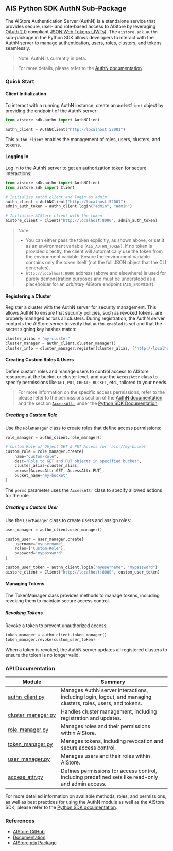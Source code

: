## AIS Python SDK AuthN Sub-Package

The AIStore Authentication Server (AuthN) is a standalone service that provides secure, user- and role-based access to AIStore by leveraging [OAuth 2.0](https://oauth.net/2/) compliant [JSON Web Tokens (JWTs)](https://datatracker.ietf.org/doc/html/rfc7519). The `aistore.sdk.authn` sub-package in the Python SDK allows developers to interact with the AuthN server to manage authentication, users, roles, clusters, and tokens seamlessly.

> Note: AuthN is currently in beta.

> For more details, please refer to the [AuthN documentation](https://github.com/NVIDIA/aistore/blob/main/docs/authn.md).

### Quick Start

#### Client Initialization

To interact with a running AuthN instance, create an `AuthNClient` object by providing the endpoint of the AuthN server:

```python
from aistore.sdk.authn import AuthNClient

authn_client = AuthNClient("http://localhost:52001")
```

This `authn_client` enables the management of roles, users, clusters, and tokens.

#### Logging In

Log in to the AuthN server to get an authorization token for secure interactions:

```python
from aistore.sdk.authn import AuthNClient
from aistore.sdk import Client

# Initialize AuthN client and login as admin
authn_client = AuthNClient("http://localhost:52001")
admin_auth_token = authn_client.login("admin", "admin")

# Initialize AIStore client with the token
aistore_client = Client("http://localhost:8080", admin_auth_token)
```

> Note: 
> - You can either pass the token explicitly, as shown above, or set it as an environment variable (`AIS_AUTHN_TOKEN`). If no token is provided directly, the client will automatically use the token from the environment variable. Ensure the environment variable contains only the token itself (not the full JSON object that the CLI generates).
> - `http://localhost:8080` address (above and elsewhere) is used for purely demonstration purposes and must be understood as a placeholder for an _arbitrary_ AIStore endpoint (`AIS_ENDPOINT`).

#### Registering a Cluster

Register a cluster with the AuthN server for security management. This allows AuthN to ensure that security policies, such as revoked tokens, are properly managed across all clusters. During registration, the AuthN server contacts the AIStore server to verify that `authn.enabled` is set and that the secret signing key hashes match:

```python
cluster_alias = "my-cluster"
cluster_manager = authn_client.cluster_manager()
cluster_info = cluster_manager.register(cluster_alias, ["http://localhost:8080"])
```

#### Creating Custom Roles & Users

Define custom roles and manage users to control access to AIStore resources at the bucket or cluster level, and use the `AccessAttr` class to specify permissions like `GET`, `PUT`, `CREATE-BUCKET`, etc., tailored to your needs.

> For more information on the specific access permissions, refer to the please refer to the permissions section of the [AuthN documentation](https://github.com/NVIDIA/aistore/blob/main/docs/authn.md#permissions) and the section [`AccessAttr`](https://github.com/NVIDIA/aistore/blob/main/docs/python_sdk.md#authn.access_attr.AccessAttr) under the [Python SDK Documentation](https://github.com/NVIDIA/aistore/blob/main/docs/python_sdk.md).

##### Creating a Custom Role

Use the `RoleManager` class to create roles that define access permissions:

```python
role_manager = authn_client.role_manager()

# Custom Role w/ Object GET & PUT Access for `ais://my-bucket`
custom_role = role_manager.create(
    name="Custom-Role",
    desc="Role to GET and PUT objects in specified bucket",
    cluster_alias=cluster_alias,
    perms=[AccessAttr.GET, AccessAttr.PUT],
    bucket_name="my-bucket"
)
```

The `perms` parameter uses the `AccessAttr` class to specify allowed actions for the role.

##### Creating a Custom User

Use the `UserManager` class to create users and assign roles:

```python
user_manager = authn_client.user_manager()

custom_user = user_manager.create(
    username="myusername",
    roles=["Custom-Role"],
    password="mypassword"
)

custom_user_token = authn_client.login("myusername", "mypassword")
aistore_client = Client("http://localhost:8080", custom_user_token)
```

#### Managing Tokens

The TokenManager class provides methods to manage tokens, including revoking them to maintain secure access control.

##### Revoking Tokens

Revoke a token to prevent unauthorized access:

```python
token_manager = authn_client.token_manager()
token_manager.revoke(custom_user_token)
```

When a token is revoked, the AuthN server updates all registered clusters to ensure the token is no longer valid.

### API Documentation

| Module | Summary |
| --- | --- |
| [authn_client.py](https://github.com/NVIDIA/aistore/blob/main/python/aistore/sdk/authn/authn_client.py) | Manages AuthN server interactions, including login, logout, and managing clusters, roles, users, and tokens. |
| [cluster_manager.py](https://github.com/NVIDIA/aistore/blob/main/python/aistore/sdk/authn/cluster_manager.py) | Handles cluster management, including registration and updates. |
| [role_manager.py](https://github.com/NVIDIA/aistore/blob/main/python/aistore/sdk/authn/role_manager.py) | Manages roles and their permissions within AIStore. |
| [token_manager.py](https://github.com/NVIDIA/aistore/blob/main/python/aistore/sdk/authn/token_manager.py) | Manages tokens, including revocation and secure access control. |
| [user_manager.py](https://github.com/NVIDIA/aistore/blob/main/python/aistore/sdk/authn/user_manager.py) | Manages users and their roles within AIStore. |
| [access_attr.py](https://github.com/NVIDIA/aistore/blob/main/python/aistore/sdk/authn/access_attr.py) | Defines permissions for access control, including predefined sets like read-only and admin access. |

For more detailed information on available methods, roles, and permissions, as well as best practices for using the AuthN module as well as the AIStore SDK, please refer to the [Python SDK documentation](https://aistore.nvidia.com/docs/python_sdk.md).

### References

* [AIStore GitHub](https://github.com/NVIDIA/aistore)
* [Documentation](https://aistore.nvidia.com/docs)
* [AIStore `pip` Package](https://pypi.org/project/aistore/)
